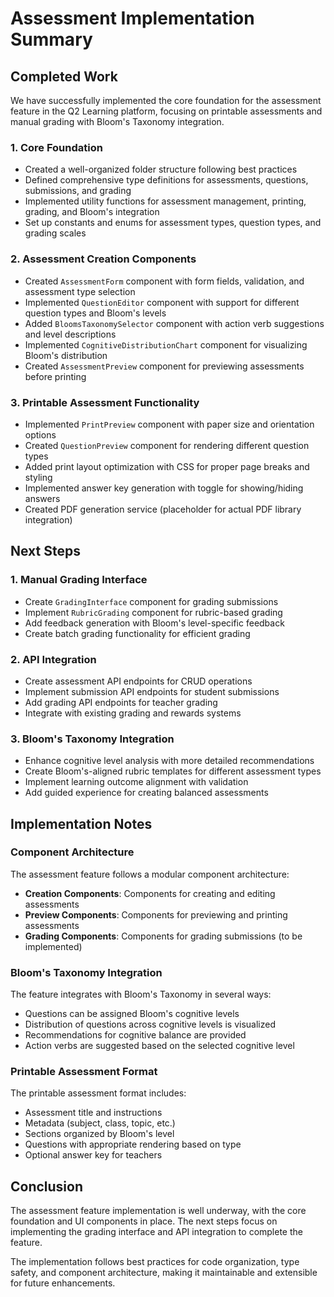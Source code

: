 # Assessment Implementation Summary

## Completed Work

We have successfully implemented the core foundation for the assessment feature in the Q2 Learning platform, focusing on printable assessments and manual grading with Bloom's Taxonomy integration.

### 1. Core Foundation

- Created a well-organized folder structure following best practices
- Defined comprehensive type definitions for assessments, questions, submissions, and grading
- Implemented utility functions for assessment management, printing, grading, and Bloom's integration
- Set up constants and enums for assessment types, question types, and grading scales

### 2. Assessment Creation Components

- Created `AssessmentForm` component with form fields, validation, and assessment type selection
- Implemented `QuestionEditor` component with support for different question types and Bloom's levels
- Added `BloomsTaxonomySelector` component with action verb suggestions and level descriptions
- Implemented `CognitiveDistributionChart` component for visualizing Bloom's distribution
- Created `AssessmentPreview` component for previewing assessments before printing

### 3. Printable Assessment Functionality

- Implemented `PrintPreview` component with paper size and orientation options
- Created `QuestionPreview` component for rendering different question types
- Added print layout optimization with CSS for proper page breaks and styling
- Implemented answer key generation with toggle for showing/hiding answers
- Created PDF generation service (placeholder for actual PDF library integration)

## Next Steps

### 1. Manual Grading Interface

- Create `GradingInterface` component for grading submissions
- Implement `RubricGrading` component for rubric-based grading
- Add feedback generation with Bloom's level-specific feedback
- Create batch grading functionality for efficient grading

### 2. API Integration

- Create assessment API endpoints for CRUD operations
- Implement submission API endpoints for student submissions
- Add grading API endpoints for teacher grading
- Integrate with existing grading and rewards systems

### 3. Bloom's Taxonomy Integration

- Enhance cognitive level analysis with more detailed recommendations
- Create Bloom's-aligned rubric templates for different assessment types
- Implement learning outcome alignment with validation
- Add guided experience for creating balanced assessments

## Implementation Notes

### Component Architecture

The assessment feature follows a modular component architecture:

- **Creation Components**: Components for creating and editing assessments
- **Preview Components**: Components for previewing and printing assessments
- **Grading Components**: Components for grading submissions (to be implemented)

### Bloom's Taxonomy Integration

The feature integrates with Bloom's Taxonomy in several ways:

- Questions can be assigned Bloom's cognitive levels
- Distribution of questions across cognitive levels is visualized
- Recommendations for cognitive balance are provided
- Action verbs are suggested based on the selected cognitive level

### Printable Assessment Format

The printable assessment format includes:

- Assessment title and instructions
- Metadata (subject, class, topic, etc.)
- Sections organized by Bloom's level
- Questions with appropriate rendering based on type
- Optional answer key for teachers

## Conclusion

The assessment feature implementation is well underway, with the core foundation and UI components in place. The next steps focus on implementing the grading interface and API integration to complete the feature.

The implementation follows best practices for code organization, type safety, and component architecture, making it maintainable and extensible for future enhancements.
